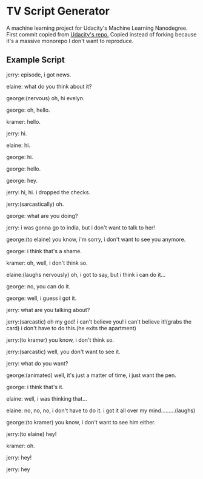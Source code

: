 # TV Script Generator

A machine learning project for Udacity's Machine Learning Nanodegree. First commit copied from [Udacity's repo.](https://github.com/udacity/deep-learning-v2-pytorch/tree/master/project-tv-script-generation) Copied instead of forking because it's a massive monorepo I don't want to reproduce.

## Example Script

jerry: episode, i got news.

elaine: what do you think about it?

george:(nervous) oh, hi evelyn.

george: oh, hello.

kramer: hello.

jerry: hi.

elaine: hi.

george: hi.

george: hello.

george: hey.

jerry: hi, hi. i dropped the checks.

jerry:(sarcastically) oh.

george: what are you doing?

jerry: i was gonna go to india, but i don't want to talk to her!

george:(to elaine) you know, i'm sorry, i don't want to see you anymore.

george: i think that's a shame.

kramer: oh, well, i don't think so.

elaine:(laughs nervously) oh, i got to say, but i think i can do it...

george: no, you can do it.

george: well, i guess i got it.

jerry: what are you talking about?

jerry:(sarcastic) oh my god! i can't believe you! i can't believe it!(grabs the card) i don't have to do this.(he exits the apartment)

jerry:(to kramer) you know, i don't think so.

jerry:(sarcastic) well, you don't want to see it.

jerry: what do you want?

george:(animated) well, it's just a matter of time, i just want the pen.

george: i think that's it.

elaine: well, i was thinking that...

elaine: no, no, no, i don't have to do it. i got it all over my mind.........(laughs)

george:(to kramer) you know, i don't want to see him either.

jerry:(to elaine) hey!

kramer: oh.

jerry: hey!

jerry: hey
